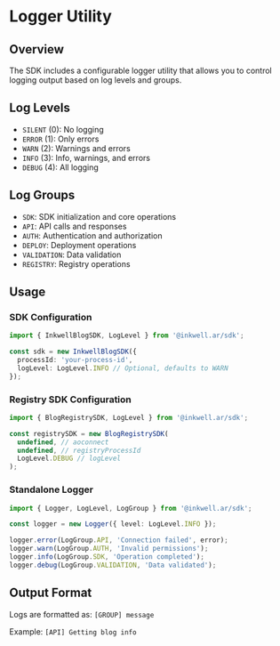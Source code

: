 # Logger Utility

## Overview
The SDK includes a configurable logger utility that allows you to control logging output based on log levels and groups.

## Log Levels
- `SILENT` (0): No logging
- `ERROR` (1): Only errors
- `WARN` (2): Warnings and errors
- `INFO` (3): Info, warnings, and errors
- `DEBUG` (4): All logging

## Log Groups
- `SDK`: SDK initialization and core operations
- `API`: API calls and responses
- `AUTH`: Authentication and authorization
- `DEPLOY`: Deployment operations
- `VALIDATION`: Data validation
- `REGISTRY`: Registry operations

## Usage

### SDK Configuration
```typescript
import { InkwellBlogSDK, LogLevel } from '@inkwell.ar/sdk';

const sdk = new InkwellBlogSDK({
  processId: 'your-process-id',
  logLevel: LogLevel.INFO // Optional, defaults to WARN
});
```

### Registry SDK Configuration
```typescript
import { BlogRegistrySDK, LogLevel } from '@inkwell.ar/sdk';

const registrySDK = new BlogRegistrySDK(
  undefined, // aoconnect
  undefined, // registryProcessId  
  LogLevel.DEBUG // logLevel
);
```

### Standalone Logger
```typescript
import { Logger, LogLevel, LogGroup } from '@inkwell.ar/sdk';

const logger = new Logger({ level: LogLevel.INFO });

logger.error(LogGroup.API, 'Connection failed', error);
logger.warn(LogGroup.AUTH, 'Invalid permissions');
logger.info(LogGroup.SDK, 'Operation completed');
logger.debug(LogGroup.VALIDATION, 'Data validated');
```

## Output Format
Logs are formatted as: `[GROUP] message`

Example: `[API] Getting blog info`
